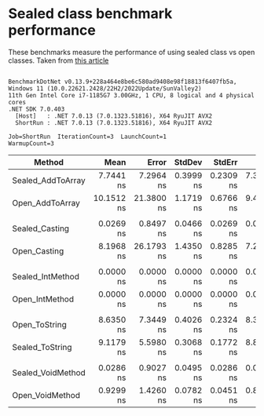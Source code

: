 # Sealed class benchmark performance

These benchmarks measure the performance of using sealed class vs open classes. Taken from [this article](https://code-maze.com/improve-performance-sealed-classes-dotnet/)

```

BenchmarkDotNet v0.13.9+228a464e8be6c580ad9408e98f18813f6407fb5a, Windows 11 (10.0.22621.2428/22H2/2022Update/SunValley2)
11th Gen Intel Core i7-1185G7 3.00GHz, 1 CPU, 8 logical and 4 physical cores
.NET SDK 7.0.403
  [Host]   : .NET 7.0.13 (7.0.1323.51816), X64 RyuJIT AVX2
  ShortRun : .NET 7.0.13 (7.0.1323.51816), X64 RyuJIT AVX2

Job=ShortRun  IterationCount=3  LaunchCount=1  
WarmupCount=3  

```
| Method            | Mean       | Error      | StdDev    | StdErr    | Min       | Max        | Op/s             | Gen0   | Allocated |
|------------------ |-----------:|-----------:|----------:|----------:|----------:|-----------:|-----------------:|-------:|----------:|
| Sealed_AddToArray |  7.7441 ns |  7.2964 ns | 0.3999 ns | 0.2309 ns | 7.3613 ns |  8.1592 ns |    129,130,941.7 | 0.0038 |      24 B |
| Open_AddToArray   | 10.1512 ns | 21.3800 ns | 1.1719 ns | 0.6766 ns | 9.4298 ns | 11.5034 ns |     98,510,239.0 | 0.0038 |      24 B |
|                   |            |            |           |           |           |            |                  |        |           |
| Sealed_Casting    |  0.0269 ns |  0.8497 ns | 0.0466 ns | 0.0269 ns | 0.0000 ns |  0.0807 ns | 37,189,040,933.9 |      - |         - |
| Open_Casting      |  8.1968 ns | 26.1793 ns | 1.4350 ns | 0.8285 ns | 7.2475 ns |  9.8476 ns |    121,998,940.4 |      - |         - |
|                   |            |            |           |           |           |            |                  |        |           |
| Sealed_IntMethod  |  0.0000 ns |  0.0000 ns | 0.0000 ns | 0.0000 ns | 0.0000 ns |  0.0000 ns |         Infinity |      - |         - |
| Open_IntMethod    |  0.0000 ns |  0.0000 ns | 0.0000 ns | 0.0000 ns | 0.0000 ns |  0.0000 ns |         Infinity |      - |         - |
|                   |            |            |           |           |           |            |                  |        |           |
| Open_ToString     |  8.6350 ns |  7.3449 ns | 0.4026 ns | 0.2324 ns | 8.3373 ns |  9.0931 ns |    115,807,300.9 |      - |         - |
| Sealed_ToString   |  9.1179 ns |  5.5980 ns | 0.3068 ns | 0.1772 ns | 8.8230 ns |  9.4354 ns |    109,673,990.4 |      - |         - |
|                   |            |            |           |           |           |            |                  |        |           |
| Sealed_VoidMethod |  0.0286 ns |  0.9027 ns | 0.0495 ns | 0.0286 ns | 0.0000 ns |  0.0857 ns | 35,003,884,518.1 |      - |         - |
| Open_VoidMethod   |  0.9299 ns |  1.4260 ns | 0.0782 ns | 0.0451 ns | 0.8457 ns |  1.0002 ns |  1,075,409,281.9 |      - |         - |
